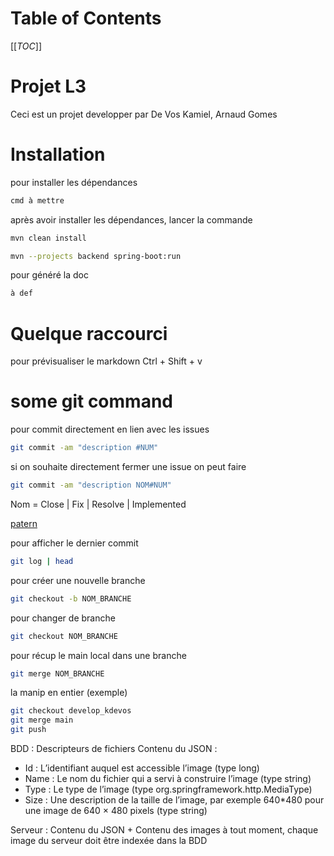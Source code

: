 # Table of Contents

[[_TOC_]]

# Projet L3

Ceci est un projet developper par De Vos Kamiel, Arnaud Gomes

# Installation

pour installer les dépendances

```bash
cmd à mettre
```

après avoir installer les dépendances, lancer la commande

```bash
mvn clean install
```

```bash
mvn --projects backend spring-boot:run
```

pour généré la doc

```bash
à def
```

# Quelque raccourci

pour prévisualiser le markdown
Ctrl + Shift + v

# some git command

pour commit directement en lien avec les issues

```bash
git commit -am "description #NUM"
```

si on souhaite directement fermer une issue on peut faire

```bash
git commit -am "description NOM#NUM"
```

Nom = Close | Fix | Resolve | Implemented

[patern](https://docs.gitlab.com/user/project/issues/managing_issues/#default-closing-pattern)

pour afficher le dernier commit

```bash
git log | head
```

pour créer une nouvelle branche

```bash
git checkout -b NOM_BRANCHE
```

pour changer de branche

```bash
git checkout NOM_BRANCHE
```

pour récup le main local dans une branche

```bash
git merge NOM_BRANCHE
```

la manip en entier (exemple)

```bash
git checkout develop_kdevos
git merge main
git push
```

BDD :
Descripteurs de fichiers
Contenu du JSON :

- Id : L’identifiant auquel est accessible l’image (type long)
- Name : Le nom du fichier qui a servi à construire l’image (type string)
- Type : Le type de l’image (type org.springframework.http.MediaType)
- Size : Une description de la taille de l’image, par exemple 640\*480 pour une image de
  640 × 480 pixels (type string)

Serveur :
Contenu du JSON + Contenu des images
à tout moment, chaque image du serveur doit être indexée dans la BDD
